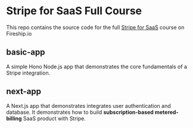# Stripe for SaaS Full Course

This repo contains the source code for the full [Stripe for SaaS](https://fireship.io/courses/stripe-saas) course on Fireship.io

## basic-app

A simple Hono Node.js app that demonstrates the core fundamentals of a Stripe integration.

## next-app

A Next.js app that demonstrates integrates user authentication and database. It demonstrates how to build **subscription-based metered-billing** SaaS product with Stripe.